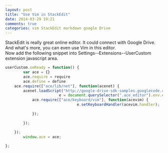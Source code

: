 ```yaml
---
layout: post
title: "Use Vim in StackEdit"
date: 2014-03-29 19:21
comments: true
categories: vim StackEdit markdown google Drive
---
```

StackEdit is really great online editor. It could connect with Google Drive. And what's more, you can even use Vim in this editor.  
Now add the following snippet into Settings--Extensions--UserCustom extension javascript area.
```javascript
userCustom.onReady = function() {
        var ace = {}
        ace.require = require
        ace.define = define
    ace.require(["ace/lib/net"], function(acenet) {
        acenet.loadScript("http://google-drive-sdk-samples.googlecode.com/hg-history/db27d16a6e84d35bf068ce3864450cb557aa6a8d/php/lib/ace/keybinding-vim.js", function() {
                        e = document.querySelector(".ace_editor").env.editor
            ace.require(["ace/keyboard/vim"], function(acevim) {
                                e.setKeyboardHandler(acevim.handler);
                            
            });
                    
        });
            
    });
        window.ace = ace;

};
```
